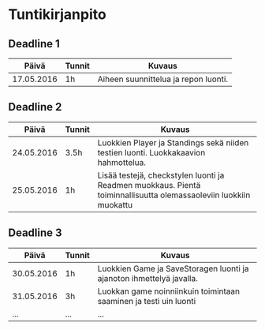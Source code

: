 
# Tuntikirjanpito

## Deadline 1
Päivä | Tunnit | Kuvaus
--------------- | ----- | ------
17.05.2016 | 1h | Aiheen suunnittelua ja repon luonti.

## Deadline 2
Päivä | Tunnit | Kuvaus
--------------- | ----- | ------
24.05.2016 | 3.5h | Luokkien Player ja Standings  sekä niiden testien luonti. Luokkakaavion hahmottelua.
25.05.2016 | 1h | Lisää testejä, checkstylen luonti ja Readmen muokkaus. Pientä toiminnallisuutta olemassaoleviin luokkiin muokattu

## Deadline 3
Päivä | Tunnit | Kuvaus
--------------- | ----- | ------
30.05.2016 | 1h | Luokkien Game ja SaveStoragen luonti ja ajanoton ihmettelyä javalla.
31.05.2016 |3h | Luokkan game noinniinkuin toimintaan saaminen ja testi uin luonti
... | ... | ...


